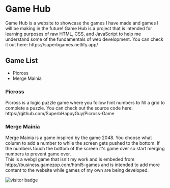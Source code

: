 # Game Hub
<p>Game Hub is a website to showcase the games I have made and games I will be making in the future! Game Hub is a project that is intended for learning purposes of raw HTML, CSS, and JavaScript to help me understand some of the fundamentals of web development. You can check it out here: https://superbgames.netlify.app/</p>

## Game List
<ul>
  <li>Picross</li>
  <li>Merge Mainia</li>
</ul>

### Picross
<p>Picross is a logic puzzle game where you follow hint numbers to fill a grid to complete a puzzle. You can check out the source code here: https://github.com/SuperbHappyGuy/Picross-Game</p>

### Merge Mainia
<p>Merge Mainia is a game inspired by the game 2048. You choose what column to add a number to while the screen gets pushed to the bottom. If the numbers touch the bottom of the screen it's game over so start merging numbers to prevent game over. <br> This is a webgl game that isn't my work and is embeded from https://business.gamezop.com/html5-games and is intended to add more content to the website while games of my own are being developed.</p>

![visitor badge](https://visitor-badge.glitch.me/badge?page_id=SuperbHappyGuy.visitor-badge)
